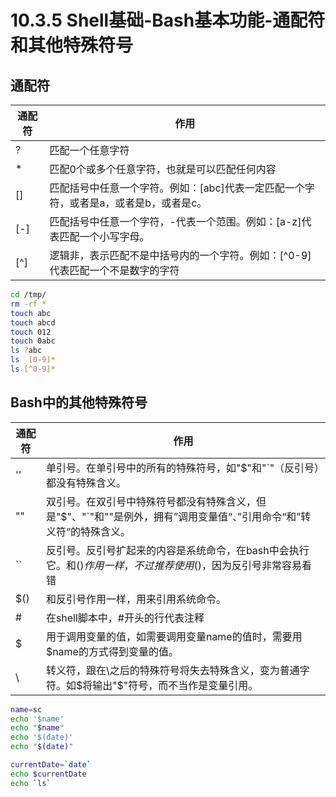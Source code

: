 # 10.3.5 Shell基础-Bash基本功能-通配符和其他特殊符号

## 通配符
| 通配符 | 作用 |
| ---- | ---- |
| ? | 匹配一个任意字符 |
| * | 匹配0个或多个任意字符，也就是可以匹配任何内容 |
| [] | 匹配括号中任意一个字符。例如：[abc]代表一定匹配一个字符，或者是a，或者是b，或者是c。|
| [-] | 匹配括号中任意一个字符，-代表一个范围。例如：[a-z]代表匹配一个小写字母。|
| [^] | 逻辑非，表示匹配不是中括号内的一个字符。例如：[^0-9]代表匹配一个不是数字的字符|

```bash
cd /tmp/
rm -rf *
touch abc
touch abcd
touch 012
touch 0abc
ls ?abc
ls  [0-9]*
ls [^0-9]*
```
## Bash中的其他特殊符号
| 通配符 | 作用 |
| ---- | ---- |
| '' | 单引号。在单引号中的所有的特殊符号，如"$"和"`"（反引号）都没有特殊含义。|
| "" | 双引号。在双引号中特殊符号都没有特殊含义，但是"$"、"`"和"\"是例外，拥有”调用变量值“、”引用命令“和”转义符“的特殊含义。|
| `` | 反引号。反引号扩起来的内容是系统命令，在bash中会执行它。和$()作用一样，不过推荐使用$()，因为反引号非常容易看错|
| $() | 和反引号作用一样，用来引用系统命令。|
| # | 在shell脚本中，#开头的行代表注释 |
| $ | 用于调用变量的值，如需要调用变量name的值时，需要用$name的方式得到变量的值。|
| \ | 转义符，跟在\之后的特殊符号将失去特殊含义，变为普通字符。如\$将输出"$"符号，而不当作是变量引用。|

```bash
name=sc
echo '$name'
echo "$name"
echo '$(date)'
echo "$(date)"

currentDate=`date`
echo $currentDate
echo `ls`
```
